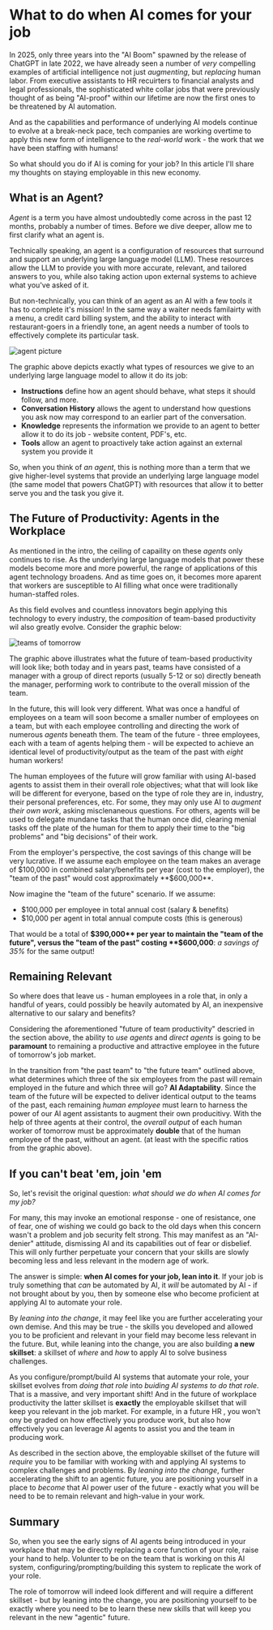 # What to do when AI comes for your job
In 2025, only three years into the "AI Boom" spawned by the release of ChatGPT in late 2022, we have already seen a number of *very* compelling examples of artificial intelligence not just *augmenting*, but *replacing* human labor. From executive assistants to HR recuirters to financial analysts and legal professionals, the sophisticated white collar jobs that were previously thought of as being "AI-proof" within our lifetime are now the first ones to be threatened by AI automation.

And as the capabilities and performance of underlying AI models continue to evolve at a break-neck pace, tech companies are working overtime to apply this new form of intelligence to the *real-world* work - the work that we have been staffing with humans!

So what should you do if AI is coming for your job? In this article I'll share my thoughts on staying employable in this new economy.

## What is an Agent?
*Agent* is a term you have almost undoubtedly come across in the past 12 months, probably a number of times. Before we dive deeper, allow me to first clarify what an agent is.

Technically speaking, an agent is a configuration of resources that surround and support an underlying large language model (LLM). These resources allow the LLM to provide you with more accurate, relevant, and tailored answers to you, while also taking action upon external systems to achieve what you've asked of it.

But non-technically, you can think of an agent as an AI with a few tools it has to complete it's mission! In the same way a waiter needs familairty with a menu, a credit card billing system, and the ability to interact with restaurant-goers in a friendly tone, an agent needs a number of tools to effectively complete its particular task.

![agent picture](https://i.imgur.com/NxqkDdp.png)

The graphic above depicts exactly what types of resources we give to an underlying large language model to allow it do its job: 
- **Instructions** define how an agent should behave, what steps it should follow, and more.
- **Conversation History** allows the agent to understand how questions you ask now may correspond to an earlier part of the conversation.
- **Knowledge** represents the information we provide to an agent to better allow it to do its job - website content, PDF's, etc.
- **Tools** allow an agent to proactively take action against an external system you provide it

So, when you think of *an agent*, this is nothing more than a term that we give higher-level systems that provide an underlying large language model (the same model that powers ChatGPT) with resources that allow it to better serve you and the task you give it.

## The Future of Productivity: Agents in the Workplace
As mentioned in the intro, the ceiling of capaility on these *agents* only continues to rise. As the underlying large language models that power these models become more and more powerful, the range of applications of this agent technology broadens. And as time goes on, it becomes more aparent that workers are susceptible to AI filling what once were traditionally human-staffed roles.

As this field evolves and countless innovators begin applying this technology to every industry, the *composition* of team-based productivity wil also greatly evolve. Consider the graphic below:

![teams of tomorrow](https://i.imgur.com/6yKzGdy.png)

The graphic above illustrates what the future of team-based productivity will look like; both today and in years past, teams have consisted of a manager with a group of direct reports (usually 5-12 or so) directly beneath the manager, performing work to contribute to the overall mission of the team.

In the future, this will look very different. What was once a handful of employees on a team will soon become a smaller number of employees on a team, but with each employee controlling and directing the work of numerous *agents* beneath them. The team of the future - three employees, each with a team of agents helping them - will be expected to achieve an identical level of productivity/output as the team of the past with *eight* human workers!

The human employees of the future will grow familiar with using AI-based agents to assist them in their overall role objectives; what that will look like will be different for everyone, based on the type of role they are in, industry, their personal preferences, etc. For some, they may only use AI to *augment their own work*, asking misclenaneous questions. For others, agents will be used to delegate mundane tasks that the human once did, clearing menial tasks off the plate of the human for them to apply their time to the "big problems" and "big decisions" of their work.

From the employer's perspective, the cost savings of this change will be very lucrative. If we assume each employee on the team makes an average of $100,000 in combined salary/benefits per year (cost to the employer), the "team of the past" would cost approximately **$600,000**.

Now imagine the "team of the future" scenario. If we assume:
- $100,000 per employee in total annual cost (salary & benefits)
- $10,000 per agent in total annual compute costs (this is generous)

That would be a total of **$390,000** per year to maintain the "team of the future", versus the "team of the past" costing **$600,000**: *a savings of 35%* for the same output!

## Remaining Relevant
So where does that leave us - human employees in a role that, in only a handful of years, could possibly be heavily automated by AI, an inexpensive alternative to our salary and benefits?

Considering the aforementioned "future of team productivity" descried in the section above, the ability to *use agents* and *direct agents* is going to be **paramount** to remaining a productive and attractive employee in the future of tomorrow's job market.

In the transition from "the past team" to "the future team" outlined above, what determines which three of the six employees from the past will remain employed in the future and which three will go? **AI Adaptability**. Since the team of the future will be expected to deliver identical output to the teams of the past, each remaining *human employee* must learn to harness the power of our AI agent assistants to augment their own producitivy. With the help of three agents at their control, the *overall output* of each human worker of tomorrow must be approximately **double** that of the human employee of the past, without an agent. (at least with the specific ratios from the graphic above).

## If you can't beat 'em, join 'em
So, let's revisit the original question: *what should we do when AI comes for my job?*

For many, this may invoke an emotional response - one of resistance, one of fear, one of wishing we could go back to the old days when this concern wasn't a problem and job security felt strong. This may manifest as an "AI-denier" attitude, dismissing AI and its capabilities out of fear or disbelief. This will only further perpetuate your concern that your skills are slowly becoming less and less relevant in the modern age of work.

The answer is simple: **when AI comes for your job, lean into it**. If your job is truly something that *can* be automated by AI, it *will* be automated by AI - if not brought about by you, then by someone else who become proficient at applying AI to automate your role.

By *leaning into the change*, it may feel like you are further accelerating your own demise. And this may be true - the skills you developed and allowed you to be proficient and relevant in your field may become less relevant in the future. But, while leaning into the change, you are also building **a new skillset**: a skillset of *where* and *how* to apply AI to solve business challenges.

As you configure/prompt/build AI systems that automate your role, your skillset evolves from *doing that role* into *buiding AI systems to do that role*. That is a massive, and very important shift! And in the future of workplace productivity the latter skillset is **exactly** the employable skillset that will keep you relevant in the job market. For example, in a future HR , you won't ony be graded on how effectively you produce work, but also how effectively you can leverage AI agents to assist you and the team in producing work.

As described in the section above, the employable skillset of the future will *require* you to be familiar with working with and applying AI systems to complex challenges and problems. By *leaning into the change*, further accelerating the shift to an agentic future, you are positioning yourself in a place to *become* that AI power user of the future - exactly what you will be need to be to remain relevant and high-value in your work.

## Summary
So, when you see the early signs of AI agents being introduced in your workplace that may be directly replacing a core function of your role, raise your hand to help. Volunter to be on the team that is working on this AI system, configuring/prompting/building this system to replicate the work of your role. 

The role of tomorrow will indeed look different and will require a different skillset - but by leaning into the change, you are positioning yourself to be exactly where you need to be to learn these new skills that will keep you relevant in the new "agentic" future.